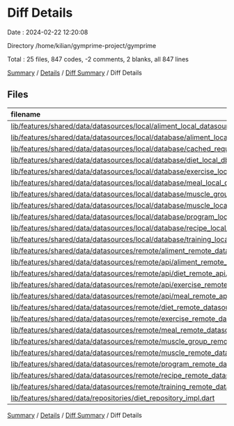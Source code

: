 # Diff Details

Date : 2024-02-22 12:20:08

Directory /home/kilian/gymprime-project/gymprime

Total : 25 files,  847 codes, -2 comments, 2 blanks, all 847 lines

[Summary](results.md) / [Details](details.md) / [Diff Summary](diff.md) / Diff Details

## Files
| filename | language | code | comment | blank | total |
| :--- | :--- | ---: | ---: | ---: | ---: |
| [lib/features/shared/data/datasources/local/aliment_local_datasource.dart](/lib/features/shared/data/datasources/local/aliment_local_datasource.dart) | Dart | 7 | 0 | 0 | 7 |
| [lib/features/shared/data/datasources/local/database/aliment_local_db.dart](/lib/features/shared/data/datasources/local/database/aliment_local_db.dart) | Dart | -1 | 0 | -5 | -6 |
| [lib/features/shared/data/datasources/local/database/cached_request_local_db.dart](/lib/features/shared/data/datasources/local/database/cached_request_local_db.dart) | Dart | -5 | 0 | -5 | -10 |
| [lib/features/shared/data/datasources/local/database/diet_local_db.dart](/lib/features/shared/data/datasources/local/database/diet_local_db.dart) | Dart | -1 | 0 | -5 | -6 |
| [lib/features/shared/data/datasources/local/database/exercise_local_db.dart](/lib/features/shared/data/datasources/local/database/exercise_local_db.dart) | Dart | -1 | 0 | -5 | -6 |
| [lib/features/shared/data/datasources/local/database/meal_local_db.dart](/lib/features/shared/data/datasources/local/database/meal_local_db.dart) | Dart | -1 | 0 | -5 | -6 |
| [lib/features/shared/data/datasources/local/database/muscle_group_local_db.dart](/lib/features/shared/data/datasources/local/database/muscle_group_local_db.dart) | Dart | -1 | 0 | -5 | -6 |
| [lib/features/shared/data/datasources/local/database/muscle_local_db.dart](/lib/features/shared/data/datasources/local/database/muscle_local_db.dart) | Dart | -1 | 0 | -5 | -6 |
| [lib/features/shared/data/datasources/local/database/program_local_db.dart](/lib/features/shared/data/datasources/local/database/program_local_db.dart) | Dart | -1 | 0 | -5 | -6 |
| [lib/features/shared/data/datasources/local/database/recipe_local_db.dart](/lib/features/shared/data/datasources/local/database/recipe_local_db.dart) | Dart | -1 | 0 | -6 | -7 |
| [lib/features/shared/data/datasources/local/database/training_local_db.dart](/lib/features/shared/data/datasources/local/database/training_local_db.dart) | Dart | -1 | 0 | -5 | -6 |
| [lib/features/shared/data/datasources/remote/aliment_remote_datasource.dart](/lib/features/shared/data/datasources/remote/aliment_remote_datasource.dart) | Dart | 153 | 0 | 12 | 165 |
| [lib/features/shared/data/datasources/remote/api/aliment_remote_api.dart](/lib/features/shared/data/datasources/remote/api/aliment_remote_api.dart) | Dart | -103 | 0 | -12 | -115 |
| [lib/features/shared/data/datasources/remote/api/diet_remote_api.dart](/lib/features/shared/data/datasources/remote/api/diet_remote_api.dart) | Dart | -120 | 0 | -13 | -133 |
| [lib/features/shared/data/datasources/remote/api/exercise_remote_api.dart](/lib/features/shared/data/datasources/remote/api/exercise_remote_api.dart) | Dart | -106 | 0 | -13 | -119 |
| [lib/features/shared/data/datasources/remote/api/meal_remote_api.dart](/lib/features/shared/data/datasources/remote/api/meal_remote_api.dart) | Dart | -120 | -1 | -14 | -135 |
| [lib/features/shared/data/datasources/remote/diet_remote_datasource.dart](/lib/features/shared/data/datasources/remote/diet_remote_datasource.dart) | Dart | 153 | 0 | 12 | 165 |
| [lib/features/shared/data/datasources/remote/exercise_remote_datasource.dart](/lib/features/shared/data/datasources/remote/exercise_remote_datasource.dart) | Dart | 128 | 0 | 11 | 139 |
| [lib/features/shared/data/datasources/remote/meal_remote_datasource.dart](/lib/features/shared/data/datasources/remote/meal_remote_datasource.dart) | Dart | 153 | 0 | 12 | 165 |
| [lib/features/shared/data/datasources/remote/muscle_group_remote_datasource.dart](/lib/features/shared/data/datasources/remote/muscle_group_remote_datasource.dart) | Dart | 132 | 0 | 11 | 143 |
| [lib/features/shared/data/datasources/remote/muscle_remote_datasource.dart](/lib/features/shared/data/datasources/remote/muscle_remote_datasource.dart) | Dart | 128 | 0 | 11 | 139 |
| [lib/features/shared/data/datasources/remote/program_remote_datasource.dart](/lib/features/shared/data/datasources/remote/program_remote_datasource.dart) | Dart | 153 | 0 | 12 | 165 |
| [lib/features/shared/data/datasources/remote/recipe_remote_datasource.dart](/lib/features/shared/data/datasources/remote/recipe_remote_datasource.dart) | Dart | 153 | 0 | 12 | 165 |
| [lib/features/shared/data/datasources/remote/training_remote_datasource.dart](/lib/features/shared/data/datasources/remote/training_remote_datasource.dart) | Dart | 153 | 0 | 12 | 165 |
| [lib/features/shared/data/repositories/diet_repository_impl.dart](/lib/features/shared/data/repositories/diet_repository_impl.dart) | Dart | -3 | -1 | 0 | -4 |

[Summary](results.md) / [Details](details.md) / [Diff Summary](diff.md) / Diff Details